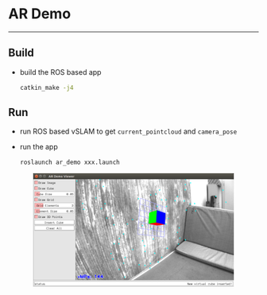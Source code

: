 # AR Demo

-----

## Build

* build the ROS based app
  ```sh
  catkin_make -j4
  ```

## Run

* run ROS based vSLAM to get `current_pointcloud` and `camera_pose`

* run the app
  ```sh
  roslaunch ar_demo xxx.launch
  ```

<p align="center">
  <img src="imgs/ARDemoViewer.png" style="width:80%;"/>
</p>
